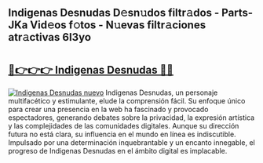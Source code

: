 ## Indigenas Desnudas D𝚎sn𝚞dos filtr𝚊dos - Parts-JKa Vid𝚎os f𝚘tos - N𝚞evas filtr𝚊ciones atr𝚊ctivas 6I3yo

# <h2><a href="http://mb4s261.tromn.icu/?c=Indigenas+Desnudas">🔗👉👉👉 Indigenas Desnudas 🔗🔗</a></h2>

[![Indigenas Desnudas nuevo](https://i.imgur.com/pEAQMta.gif)](http://mb4s261.tromn.icu/?c=Indigenas+Desnudas)
Indigenas Desnudas, un personaje multifacético y estimulante, elude la comprensión fácil. Su enfoque único para crear una presencia en la web ha fascinado y provocado espectadores, generando debates sobre la privacidad, la expresión artística y las complejidades de las comunidades digitales. Aunque su dirección futura no está clara, su influencia en el mundo en línea es indiscutible. Impulsado por una determinación inquebrantable y un encanto innegable, el progreso de Indigenas Desnudas en el ámbito digital es implacable.
